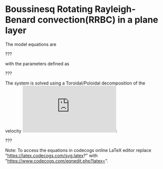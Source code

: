 # Boussinesq Rotating Rayleigh-Benard convection(RRBC) in a plane layer

The model equations are

???

with the parameters defined as

???

The system is solved using a Toroidal/Poloidal decomposition of the velocity ![u](https://latex.codecogs.com/svg.latex?%5Cinline%20%5Cmathbf%7Bu%7D):

???

Note: To access the equations in codecogs online LaTeX editor replace "https://latex.codecogs.com/svg.latex?" with "https://www.codecogs.com/eqnedit.php?latex=".
